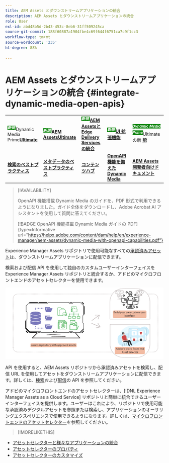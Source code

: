 ```yaml
---
title: AEM Assets とダウンストリームアプリケーションの統合
description: AEM Assets とダウンストリームアプリケーションの統合
role: User
exl-id: abd48b5d-2b43-453c-8eb6-31ff509245ca
source-git-commit: 188f60887a1904fbe4c69f644f6751ca7c9f1cc3
workflow-type: tm+mt
source-wordcount: '235'
ht-degree: 88%

---
```


# AEM Assets とダウンストリームアプリケーションの統合 {#integrate-dynamic-media-open-apis}

<table>
    <tr>
        <td>
            <sup style= "background-color:#008000; color:#FFFFFF; font-weight:bold"><i> 新規 </i></sup>Dynamic Media Prime<a href="/help/assets/dynamic-media/dm-prime-ultimate.md"><b>Ultimate</b></a>
        </td>
        <td>
            <sup style= "background-color:#008000; color:#FFFFFF; font-weight:bold"><i> 新規 </i></sup> <a href="/help/assets/assets-ultimate-overview.md"><b>AEM AssetsUltimate</b></a>
        </td>
        <td>
            <sup style= "background-color:#008000; color:#FFFFFF; font-weight:bold"><i> 新規 </i></sup> <a href="/help/assets/integrate-aem-assets-edge-delivery-services.md"><b>AEM AssetsとEdge Delivery Servicesの統合 </b></a>
        </td>
        <td>
            <sup style= "background-color:#008000; color:#FFFFFF; font-weight:bold"><i> 新規 </i></sup><a href="/help/assets/aem-assets-view-ui-extensibility.md"><b>UI 拡張機能 </b></a>
        </td>
          <td>
            <sup style= "background-color:#008000; color:#FFFFFF; font-weight:bold"><i>Dynamic Media Prime</i></sup>Ultimateの新 <a href="/help/assets/dynamic-media/enable-dynamic-media-prime-and-ultimate.md"><b> 能 </b></a>
        </td>
    </tr>
    <tr>
        <td>
            <a href="/help/assets/search-best-practices.md"><b>検索のベストプラクティス</b></a>
        </td>
        <td>
            <a href="/help/assets/metadata-best-practices.md"><b>メタデータのベストプラクティス</b></a>
        </td>
        <td>
            <a href="/help/assets/product-overview.md"><b>コンテンツハブ</b></a>
        </td>
        <td>
            <a href="/help/assets/dynamic-media-open-apis-overview.md"><b>OpenAPI 機能を備えた Dynamic Media</b></a>
        </td>
        <td>
            <a href="https://developer.adobe.com/experience-cloud/experience-manager-apis/"><b>AEM Assets 開発者向けドキュメント</b></a>
        </td>
    </tr>
</table>

>[!AVAILABILITY]
>
>OpenAPI 機能搭載 Dynamic Media のガイドを、PDF 形式で利用できるようになりました。ガイド全体をダウンロードし、Adobe Acrobat AI アシスタントを使用して質問に答えてください。
>
>[!BADGE OpenAPI 機能搭載 Dynamic Media ガイドの PDF]{type=Informative url="https://helpx.adobe.com/content/dam/help/en/experience-manager/aem-assets/dynamic-media-with-openapi-capabilities.pdf"}

Experience Manager Assets リポジトリで使用可能なすべての[承認済みアセット](/help/assets/approve-assets.md)は、ダウンストリームアプリケーションに配信できます。

検索および配信 API を使用して独自のカスタムユーザーインターフェイスを Experience Manager Assets リポジトリと統合するか、アドビのマイクロフロントエンドのアセットセレクターを使用できます。

![AEM Assets リポジトリとの統合](assets/asset-selector-integration.png)

API を使用すると、AEM Assets リポジトリから承認済みアセットを検索し、配信 URL を使用してアセットをダウンストリームアプリケーションに配信できます。詳しくは、[検索](/help/assets/search-assets-api.md)および[配信](/help/assets/deliver-assets-apis.md)の API を参照してください。

アドビのマイクロフロントエンドのアセットセレクターは、[!DNL Experience Manager Assets as a Cloud Service] リポジトリと簡単に統合できるユーザーインターフェイスを提供します。ユーザーはこれにより、リポジトリで使用可能な承認済みデジタルアセットを参照または検索し、アプリケーションのオーサリングエクスペリエンスで使用できるようになります。詳しくは、[マイクロフロントエンドのアセットセレクター](/help/assets/overview-asset-selector.md)を参照してください。

>[!MORELIKETHIS]
>
* [アセットセレクターと様々なアプリケーションの統合](/help/assets/integrate-asset-selector.md)
* [アセットセレクターのプロパティ](/help/assets/asset-selector-properties.md)
* [アセットセレクターのカスタマイズ](/help/assets/asset-selector-customization.md)
